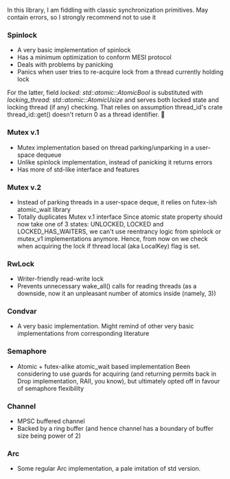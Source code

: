 In this library, I am fiddling with classic synchronization primitives. May contain errors, so I strongly recommend not to use it 

### Spinlock
- A very basic implementation of spinlock
- Has a minimum optimization to conform MESI protocol
- Deals with problems by panicking
- Panics when user tries to re-acquire lock from a thread currently holding lock

For the latter, field _locked: std::atomic::AtomicBool_ is substituted with _locking_thread: std::atomic::AtomicUsize_ and serves both locked state and locking thread (if any) checking. That relies on assumption thread_id's crate thread_id::get() doesn't return 0 as a thread identifier. 🙂

### Mutex v.1
- Mutex implementation based on thread parking/unparking in a user-space dequeue
- Unlike spinlock implementation, instead of panicking it returns errors
- Has more of std-like interface and features

### Mutex v.2
- Instead of parking threads in a user-space deque, it relies on futex-ish atomic_wait library
- Totally duplicates Mutex v.1 interface
Since atomic state property should now take one of 3 states: UNLOCKED, LOCKED and LOCKED_HAS_WAITERS, we can't use reentrancy logic from spinlock or mutex_v1 implementations anymore. Hence, from now on we check when acquiring the lock if thread local (aka LocalKey) flag is set.

### RwLock
- Writer-friendly read-write lock
- Prevents unnecessary wake_all() calls for reading threads (as a downside, now it an unpleasant number of atomics inside (namely, 3))

### Condvar 
- A very basic implementation. Might remind of other very basic implementations from corresponding literature

### Semaphore
- Atomic + futex-alike atomic_wait based implementation
Been considering to use guards for acquiring (and returning permits back in Drop implementation, RAII, you know), but ultimately opted off in favour of semaphore flexibility

### Channel
- MPSC buffered channel
- Backed by a ring buffer (and hence channel has a boundary of buffer size being power of 2)

### Arc
- Some regular Arc implementation, a pale imitation of std version.

